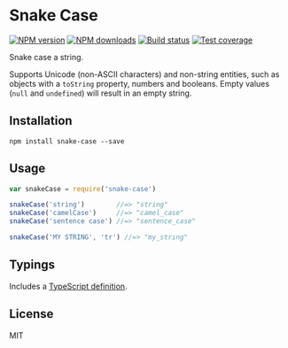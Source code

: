 # Snake Case

[![NPM version][npm-image]][npm-url]
[![NPM downloads][downloads-image]][downloads-url]
[![Build status][travis-image]][travis-url]
[![Test coverage][coveralls-image]][coveralls-url]

Snake case a string.

Supports Unicode (non-ASCII characters) and non-string entities, such as objects with a `toString` property, numbers and booleans. Empty values (`null` and `undefined`) will result in an empty string.

## Installation

```
npm install snake-case --save
```

## Usage

```javascript
var snakeCase = require('snake-case')

snakeCase('string')        //=> "string"
snakeCase('camelCase')     //=> "camel_case"
snakeCase('sentence case') //=> "sentence_case"

snakeCase('MY STRING', 'tr') //=> "my_strıng"
```

## Typings

Includes a [TypeScript definition](snake-case.d.ts).

## License

MIT

[npm-image]: https://img.shields.io/npm/v/snake-case.svg?style=flat
[npm-url]: https://npmjs.org/package/snake-case
[downloads-image]: https://img.shields.io/npm/dm/snake-case.svg?style=flat
[downloads-url]: https://npmjs.org/package/snake-case
[travis-image]: https://img.shields.io/travis/blakeembrey/snake-case.svg?style=flat
[travis-url]: https://travis-ci.org/blakeembrey/snake-case
[coveralls-image]: https://img.shields.io/coveralls/blakeembrey/snake-case.svg?style=flat
[coveralls-url]: https://coveralls.io/r/blakeembrey/snake-case?branch=master

